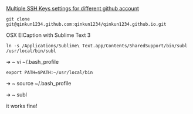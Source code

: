 
[Multiple SSH Keys settings for different github account](https://gist.github.com/jexchan/2351996)

	git clone git@qinkun1234.github.com:qinkun1234/qinkun1234.github.io.git

  OSX EICaption with Sublime Text 3

  	ln -s /Applications/Sublime\ Text.app/Contents/SharedSupport/bin/subl /usr/local/bin/subl

  ➜  ~ vi ~/.bash_profile

  	export PATH=$PATH:~/usr/local/bin

  ➜  ~ source ~/.bash_profile

  ➜  ~ subl

  it works fine!
  
